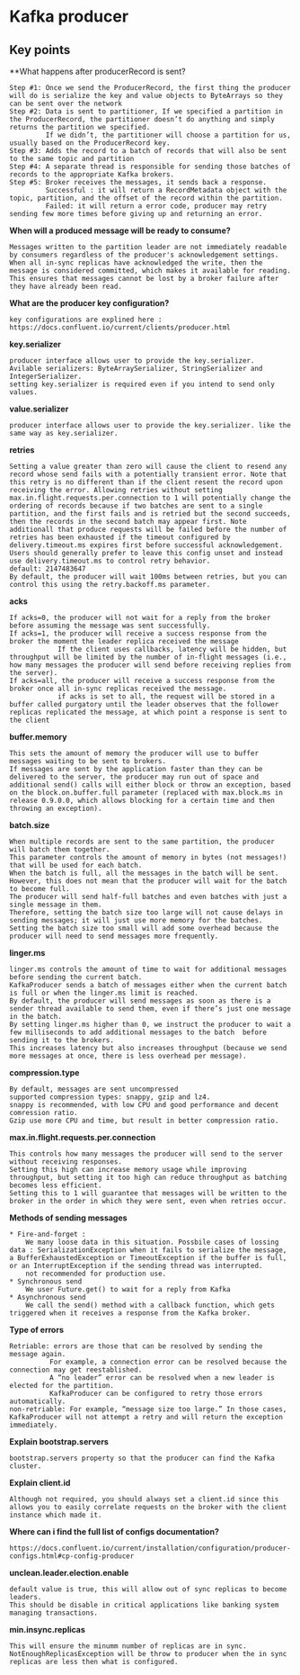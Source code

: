 # Kafka producer

## Key points

**What happens after producerRecord is sent?

    Step #1: Once we send the ProducerRecord, the first thing the producer will do is serialize the key and value objects to ByteArrays so they can be sent over the network
    Step #2: Data is sent to partitioner, If we specified a partition in the ProducerRecord, the partitioner doesn’t do anything and simply returns the partition we specified.
             If we didn’t, the partitioner will choose a partition for us, usually based on the ProducerRecord key.
    Step #3: Adds the record to a batch of records that will also be sent to the same topic and partition
    Step #4: A separate thread is responsible for sending those batches of records to the appropriate Kafka brokers.
    Step #5: Broker receives the messages, it sends back a response.
             Successful : it will return a RecordMetadata object with the topic, partition, and the offset of the record within the partition.
             Failed: it will return a error code, producer may retry sending few more times before giving up and returning an error.


**When will a produced message will be ready to consume?**

    Messages written to the partition leader are not immediately readable by consumers regardless of the producer's acknowledgement settings.
    When all in-sync replicas have acknowledged the write, then the message is considered committed, which makes it available for reading.
    This ensures that messages cannot be lost by a broker failure after they have already been read.

**What are the producer key configuration?**

    key configurations are explined here : https://docs.confluent.io/current/clients/producer.html

**key.serializer**

    producer interface allows user to provide the key.serializer.
    Avilable serializers: ByteArraySerializer, StringSerializer and IntegerSerializer.
    setting key.serializer is required even if you intend to send only values.

**value.serializer**

    producer interface allows user to provide the key.serializer. like the same way as key.serializer.

**retries**

    Setting a value greater than zero will cause the client to resend any record whose send fails with a potentially transient error. Note that this retry is no different than if the client resent the record upon receiving the error. Allowing retries without setting max.in.flight.requests.per.connection to 1 will potentially change the ordering of records because if two batches are sent to a single partition, and the first fails and is retried but the second succeeds, then the records in the second batch may appear first. Note additionall that produce requests will be failed before the number of retries has been exhausted if the timeout configured by delivery.timeout.ms expires first before successful acknowledgement. Users should generally prefer to leave this config unset and instead use delivery.timeout.ms to control retry behavior.
    default: 2147483647
    By default, the producer will wait 100ms between retries, but you can control this using the retry.backoff.ms parameter.

**acks**

    If acks=0, the producer will not wait for a reply from the broker before assuming the message was sent successfully.
    If acks=1, the producer will receive a success response from the broker the moment the leader replica received the message
                If the client uses callbacks, latency will be hidden, but throughput will be limited by the number of in-flight messages (i.e., how many messages the producer will send before receiving replies from the server).
    If acks=all, the producer will receive a success response from the broker once all in-sync replicas received the message.
                if acks is set to all, the request will be stored in a buffer called purgatory until the leader observes that the follower replicas replicated the message, at which point a response is sent to the client

**buffer.memory**

    This sets the amount of memory the producer will use to buffer messages waiting to be sent to brokers.
    If messages are sent by the application faster than they can be delivered to the server, the producer may run out of space and additional send() calls will either block or throw an exception, based on the block.on.buffer.full parameter (replaced with max.block.ms in release 0.9.0.0, which allows blocking for a certain time and then throwing an exception).

**batch.size**

    When multiple records are sent to the same partition, the producer will batch them together.
    This parameter controls the amount of memory in bytes (not messages!) that will be used for each batch.
    When the batch is full, all the messages in the batch will be sent. However, this does not mean that the producer will wait for the batch to become full.
    The producer will send half-full batches and even batches with just a single message in them.
    Therefore, setting the batch size too large will not cause delays in sending messages; it will just use more memory for the batches.
    Setting the batch size too small will add some overhead because the producer will need to send messages more frequently.

**linger.ms**

    linger.ms controls the amount of time to wait for additional messages before sending the current batch.
    KafkaProducer sends a batch of messages either when the current batch is full or when the linger.ms limit is reached.
    By default, the producer will send messages as soon as there is a sender thread available to send them, even if there’s just one message in the batch.
    By setting linger.ms higher than 0, we instruct the producer to wait a few milliseconds to add additional messages to the batch  before sending it to the brokers.
    This increases latency but also increases throughput (because we send more messages at once, there is less overhead per message).

**compression.type**

    By default, messages are sent uncompressed
    supported compression types: snappy, gzip and lz4.
    snappy is recommended, with low CPU and good performance and decent comression ratio.
    Gzip use more CPU and time, but result in better compression ratio.

**max.in.flight.requests.per.connection**

    This controls how many messages the producer will send to the server without receiving responses.
    Setting this high can increase memory usage while improving throughput, but setting it too high can reduce throughput as batching becomes less efficient.
    Setting this to 1 will guarantee that messages will be written to the broker in the order in which they were sent, even when retries occur.

**Methods of sending messages**

    * Fire-and-forget :
        We many loose data in this situation. Possbile cases of lossing data : SerializationException when it fails to serialize the message, a BufferExhaustedException or TimeoutException if the buffer is full, or an InterruptException if the sending thread was interrupted.
        not recommended for production use.
    * Synchronous send
        We user Future.get() to wait for a reply from Kafka
    * Asynchronous send
        We call the send() method with a callback function, which gets triggered when it receives a response from the Kafka broker.

**Type of errors**

    Retriable: errors are those that can be resolved by sending the message again.
              For example, a connection error can be resolved because the connection may get reestablished.
              A “no leader” error can be resolved when a new leader is elected for the partition.
              KafkaProducer can be configured to retry those errors automatically.
    non-retriable: For example, “message size too large.” In those cases, KafkaProducer will not attempt a retry and will return the exception immediately.

**Explain bootstrap.servers**

    bootstrap.servers property so that the producer can find the Kafka cluster.

**Explain client.id**

    Although not required, you should always set a client.id since this allows you to easily correlate requests on the broker with the client instance which made it.


**Where can i find the full list of configs documentation?**

    https://docs.confluent.io/current/installation/configuration/producer-configs.html#cp-config-producer

**unclean.leader.election.enable**

    default value is true, this will allow out of sync replicas to become leaders.
    This should be disable in critical applications like banking system managing transactions.

**min.insync.replicas**

    This will ensure the minumm number of replicas are in sync.
    NotEnoughReplicasException will be throw to producer when the in sync replicas are less then what is configured.


